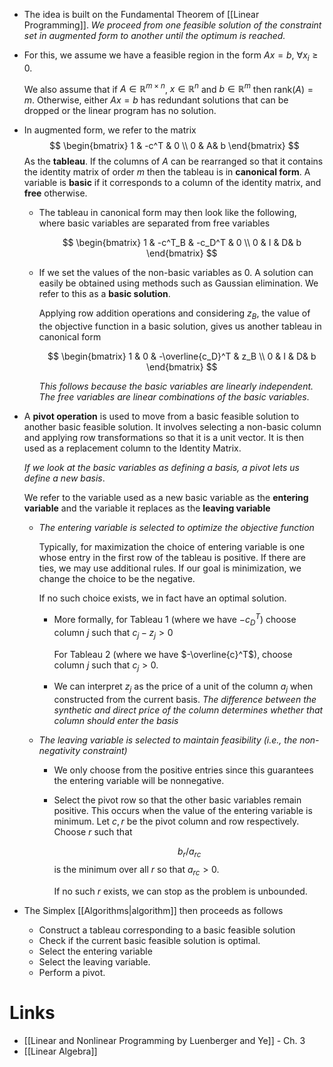 * The idea is built on the Fundamental Theorem of [[Linear Programming]]. *We proceed from one feasible solution of the constraint set in augmented form to another until the optimum is reached.*
* For this, we assume we have a feasible region in the form $Ax = b$, $\forall x_i \ge 0$. 
  
  We also assume that if $A\in \mathbb{R}^{m\times n}$, $x\in \mathbb{R}^n$ and $b\in \mathbb{R}^m$ then $\text{rank}(A) = m$. Otherwise, either $Ax=b$ has redundant solutions that can be dropped or the linear program has no solution.

* In augmented form, we refer to the matrix
  $$
  \begin{bmatrix}
  1 & -c^T & 0 \\
  0 & A& b
  \end{bmatrix}
  $$
  As the **tableau**. If the columns of $A$ can be rearranged so that it contains the identity matrix of order $m$ then the tableau is in **canonical form**. A variable is **basic** if it corresponds to a column of the identity matrix, and **free** otherwise. 
	* The tableau in canonical form may then look like the following, where basic variables are separated from free variables
	  
	   $$
	  \begin{bmatrix}
	  1 & -c^T_B & -c_D^T & 0 \\
	  0 & I &  D& b
	  \end{bmatrix}
	  $$
	* If we set the values of the non-basic variables as $0$. A solution can easily be obtained using methods such as Gaussian elimination. We refer to this as a **basic solution**. 
	  
	  Applying row addition operations and considering $z_B$, the value of the objective function in a basic solution, gives us another tableau in canonical form
	  
	  $$
	  \begin{bmatrix}
	  1 & 0  & -\overline{c_D}^T & z_B \\
	  0 & I &  D& b
	  \end{bmatrix}
	  $$
	  
	  *This follows because the basic variables are linearly independent. The free variables are linear combinations of the basic variables*.

* A **pivot operation** is used to move from a basic feasible solution to another basic feasible solution.  It involves selecting a non-basic column and applying row transformations so that it is a unit vector. It is then used as a replacement column to the Identity Matrix. 
  
  *If we look at the basic variables as defining a basis, a pivot lets us define a new basis*.  
  
  We refer to the variable used as a new basic variable as the **entering variable** and the variable it replaces as the **leaving variable**
	* *The entering variable is selected to optimize the objective function*
	  
	  Typically, for maximization the choice of entering variable is one whose entry in the first row of the tableau is positive. If there are ties, we may use additional rules. If our goal is minimization, we change the choice to be the negative.
	  
	  If no such choice exists, we in fact have an optimal solution.
		* More formally, for Tableau $1$ (where we have $-c_D^T$) choose column $j$ such that $c_j - z_j > 0$ 
		  
		  For Tableau 2 (where we have $-\overline{c}^T$), choose column $j$ such that $c_j > 0$.
		* We can interpret $z_j$ as the price of a unit of the column $a_j$ when constructed from the current basis. *The difference between the synthetic and direct price of the column determines whether that column should enter the basis*
	* *The leaving variable is selected to maintain feasibility (i.e., the non-negativity constraint)*
		* We only choose from the positive entries since this guarantees the entering variable will be nonnegative.
		* Select the pivot row so that the other basic variables remain positive. This occurs when the value of the entering variable is minimum. Let $c, r$ be the pivot column and row respectively. Choose $r$ such that 
		  
		  $$
		  b_r / a_{rc}
		  $$
		  is the minimum over all $r$ so that $a_{rc}>0$. 
		  
		  If no such $r$ exists, we can stop as the problem is unbounded.

* The Simplex [[Algorithms|algorithm]] then proceeds as follows
	* Construct a tableau corresponding to a basic feasible solution
	* Check if the current basic feasible solution is optimal.
	* Select the entering variable
	* Select the leaving variable.
	* Perform a pivot.

# Links
* [[Linear and Nonlinear Programming by Luenberger and Ye]] - Ch. 3
* [[Linear Algebra]]